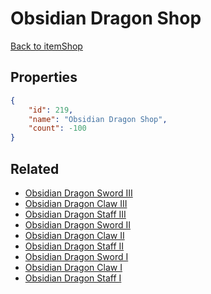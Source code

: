 # Obsidian Dragon Shop

<no description available>

[Back to itemShop](../item-shops.md)

## Properties

```json
{
    "id": 219,
    "name": "Obsidian Dragon Shop",
    "count": -100
}
```

## Related

- [Obsidian Dragon Sword III](../items/5564-obsidian-dragon-sword-iii.md)
- [Obsidian Dragon Claw III](../items/5565-obsidian-dragon-claw-iii.md)
- [Obsidian Dragon Staff III](../items/5566-obsidian-dragon-staff-iii.md)
- [Obsidian Dragon Sword II](../items/5567-obsidian-dragon-sword-ii.md)
- [Obsidian Dragon Claw II](../items/5568-obsidian-dragon-claw-ii.md)
- [Obsidian Dragon Staff II](../items/5569-obsidian-dragon-staff-ii.md)
- [Obsidian Dragon Sword I](../items/5570-obsidian-dragon-sword-i.md)
- [Obsidian Dragon Claw I](../items/5571-obsidian-dragon-claw-i.md)
- [Obsidian Dragon Staff I](../items/5572-obsidian-dragon-staff-i.md)

